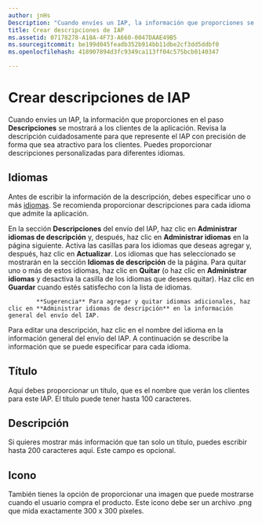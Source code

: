 ```yaml
---
author: jnHs
Description: "Cuando envíes un IAP, la información que proporciones se mostrará a los clientes de la aplicación."
title: Crear descripciones de IAP
ms.assetid: 07178278-A18A-4F73-A660-0047DAAE49B5
ms.sourcegitcommit: be199d045feadb352b914bb11dbe2cf3dd5ddbf0
ms.openlocfilehash: 418907894d3fc9349ca113ff04c575bcb0140347

---
```


# Crear descripciones de IAP


Cuando envíes un IAP, la información que proporciones en el paso **Descripciones** se mostrará a los clientes de la aplicación. Revisa la descripción cuidadosamente para que represente el IAP con precisión de forma que sea atractivo para los clientes. Puedes proporcionar descripciones personalizadas para diferentes idiomas.

## Idiomas


Antes de escribir la información de la descripción, debes especificar uno o más [idiomas](supported-languages.md). Se recomienda proporcionar descripciones para cada idioma que admite la aplicación.

En la sección **Descripciones** del envío del IAP, haz clic en **Administrar idiomas de descripción** y, después, haz clic en **Administrar idiomas** en la página siguiente. Activa las casillas para los idiomas que deseas agregar y, después, haz clic en **Actualizar**. Los idiomas que has seleccionado se mostrarán en la sección **Idiomas de descripción** de la página. Para quitar uno o más de estos idiomas, haz clic en **Quitar** (o haz clic en **Administrar idiomas** y desactiva la casilla de los idiomas que desees quitar). Haz clic en **Guardar** cuando estés satisfecho con la lista de idiomas.

> 
            **Sugerencia** Para agregar y quitar idiomas adicionales, haz clic en **Administrar idiomas de descripción** en la información general del envío del IAP.

Para editar una descripción, haz clic en el nombre del idioma en la información general del envío del IAP. A continuación se describe la información que se puede especificar para cada idioma.

## Título

Aquí debes proporcionar un título, que es el nombre que verán los clientes para este IAP. El título puede tener hasta 100 caracteres.

## Descripción

Si quieres mostrar más información que tan solo un título, puedes escribir hasta 200 caracteres aquí. Este campo es opcional.

## Icono

También tienes la opción de proporcionar una imagen que puede mostrarse cuando el usuario compra el producto. Este icono debe ser un archivo .png que mida exactamente 300 x 300 píxeles.

 

 







<!--HONumber=Jun16_HO5-->


